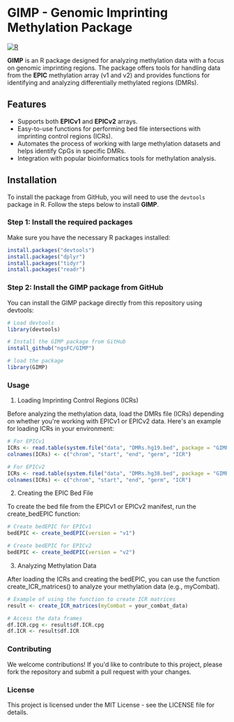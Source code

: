 # GIMP - Genomic Imprinting Methylation Package

[![R](https://img.shields.io/badge/R-4.0+-blue.svg)](https://cran.r-project.org/)

**GIMP** is an R package designed for analyzing methylation data with a focus on genomic imprinting regions. The package offers tools for handling data from the **EPIC** methylation array (v1 and v2) and provides functions for identifying and analyzing differentially methylated regions (DMRs).

## Features

- Supports both **EPICv1** and **EPICv2** arrays.
- Easy-to-use functions for performing bed file intersections with imprinting control regions (ICRs).
- Automates the process of working with large methylation datasets and helps identify CpGs in specific DMRs.
- Integration with popular bioinformatics tools for methylation analysis.

## Installation

To install the package from GitHub, you will need to use the `devtools` package in R. Follow the steps below to install **GIMP**.

### Step 1: Install the required packages

Make sure you have the necessary R packages installed:

```r
install.packages("devtools")
install.packages("dplyr")
install.packages("tidyr")
install.packages("readr")
```

### Step 2: Install the GIMP package from GitHub

You can install the GIMP package directly from this repository using devtools:

```r
# Load devtools
library(devtools)

# Install the GIMP package from GitHub
install_github("ngsFC/GIMP")

# load the package
library(GIMP)
```

### Usage

1. Loading Imprinting Control Regions (ICRs)

Before analyzing the methylation data, load the DMRs file (ICRs) depending on whether you're working with EPICv1 or EPICv2 data. Here's an example for loading ICRs in your environment:


```r
# For EPICv1
ICRs <- read.table(system.file("data", "DMRs.hg19.bed", package = "GIMP"), header = FALSE)
colnames(ICRs) <- c("chrom", "start", "end", "germ", "ICR")

# For EPICv2
ICRs <- read.table(system.file("data", "DMRs.hg38.bed", package = "GIMP"), header = FALSE)
colnames(ICRs) <- c("chrom", "start", "end", "germ", "ICR")
```

2. Creating the EPIC Bed File

To create the bed file from the EPICv1 or EPICv2 manifest, run the create_bedEPIC function:

```r
# Create bedEPIC for EPICv1
bedEPIC <- create_bedEPIC(version = "v1")

# Create bedEPIC for EPICv2
bedEPIC <- create_bedEPIC(version = "v2")
```

3. Analyzing Methylation Data

After loading the ICRs and creating the bedEPIC, you can use the function create_ICR_matrices() to analyze your methylation data (e.g., myCombat).

```r
# Example of using the function to create ICR matrices
result <- create_ICR_matrices(myCombat = your_combat_data)

# Access the data frames
df.ICR.cpg <- result$df.ICR.cpg
df.ICR <- result$df.ICR
```

### Contributing

We welcome contributions! If you'd like to contribute to this project, please fork the repository and submit a pull request with your changes.

### License

This project is licensed under the MIT License - see the LICENSE file for details.
